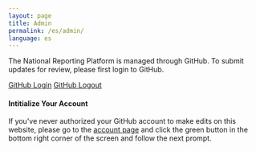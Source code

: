 ```yaml
---
layout: page
title: Admin
permalink: /es/admin/
language: es
---
```


The National Reporting Platform is managed through GitHub. To submit updates for review, please first login to GitHub.

<div class="button_wrapper github-login">
    <a href="https://github.com/login">GitHub Login</a> <a class="logout" href="https://github.com/logout">GitHub Logout</a>
</div>

#### Intitialize Your Account

If you've never authorized your GitHub account to make edits on this website, please go to the [account page](http://prose.io/#Norric1Admin/sdg-indicators/edit/gh-pages/account.md) and click the green button in the bottom right corner of the screen and follow the next prompt. 
